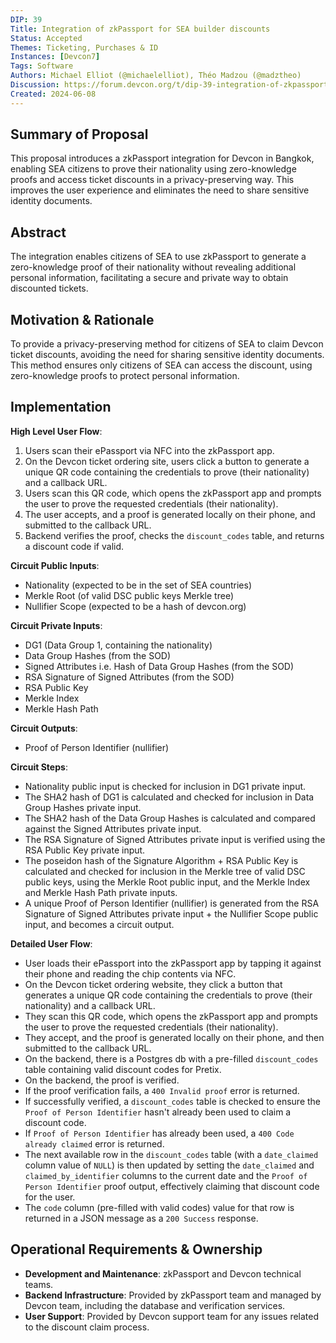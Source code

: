 ```yaml
---
DIP: 39
Title: Integration of zkPassport for SEA builder discounts
Status: Accepted
Themes: Ticketing, Purchases & ID
Instances: [Devcon7]
Tags: Software
Authors: Michael Elliot (@michaelelliot), Théo Madzou (@madztheo)
Discussion: https://forum.devcon.org/t/dip-39-integration-of-zkpassport-for-sea-builder-discounts/3621
Created: 2024-06-08
---
```


## Summary of Proposal
This proposal introduces a zkPassport integration for Devcon in Bangkok, enabling SEA citizens to prove their nationality using zero-knowledge proofs and access ticket discounts in a privacy-preserving way. This improves the user experience and eliminates the need to share sensitive identity documents.

## Abstract
The integration enables citizens of SEA to use zkPassport to generate a zero-knowledge proof of their nationality without revealing additional personal information, facilitating a secure and private way to obtain discounted tickets.

## Motivation & Rationale
To provide a privacy-preserving method for citizens of SEA to claim Devcon ticket discounts, avoiding the need for sharing sensitive identity documents. This method ensures only citizens of SEA can access the discount, using zero-knowledge proofs to protect personal information.

## Implementation
**High Level User Flow**:
1. Users scan their ePassport via NFC into the zkPassport app.
2. On the Devcon ticket ordering site, users click a button to generate a unique QR code containing the credentials to prove (their nationality) and a callback URL.
3. Users scan this QR code, which opens the zkPassport app and prompts the user to prove the requested credentials (their nationality).
4. The user accepts, and a proof is generated locally on their phone, and submitted to the callback URL.
5. Backend verifies the proof, checks the `discount_codes` table, and returns a discount code if valid.

**Circuit Public Inputs**:
- Nationality (expected to be in the set of SEA countries)
- Merkle Root (of valid DSC public keys Merkle tree)
- Nullifier Scope (expected to be a hash of devcon.org)

**Circuit Private Inputs**:
- DG1 (Data Group 1, containing the nationality)
- Data Group Hashes (from the SOD)
- Signed Attributes i.e. Hash of Data Group Hashes (from the SOD)
- RSA Signature of Signed Attributes (from the SOD)
- RSA Public Key
- Merkle Index
- Merkle Hash Path

**Circuit Outputs**:
- Proof of Person Identifier (nullifier)

**Circuit Steps**:
- Nationality public input is checked for inclusion in DG1 private input.
- The SHA2 hash of DG1 is calculated and checked for inclusion in Data Group Hashes private input.
- The SHA2 hash of the Data Group Hashes is calculated and compared against the Signed Attributes private input.
- The RSA Signature of Signed Attributes private input is verified using the RSA Public Key private input.
- The poseidon hash of the Signature Algorithm + RSA Public Key is calculated and checked for inclusion in the Merkle tree of valid DSC public keys, using the Merkle Root public input, and the Merkle Index and Merkle Hash Path private inputs.
- A unique Proof of Person Identifier (nullifier) is generated from the RSA Signature of Signed Attributes private input + the Nullifier Scope public input, and becomes a circuit output.

**Detailed User Flow**:
- User loads their ePassport into the zkPassport app by tapping it against their phone and reading the chip contents via NFC.
- On the Devcon ticket ordering website, they click a button that generates a unique QR code containing the credentials to prove (their nationality) and a callback URL.
- They scan this QR code, which opens the zkPassport app and prompts the user to prove the requested credentials (their nationality).
- They accept, and the proof is generated locally on their phone, and then submitted to the callback URL.
- On the backend, there is a Postgres db with a pre-filled `discount_codes` table containing valid discount codes for Pretix.
- On the backend, the proof is verified.
- If the proof verification fails, a `400 Invalid proof` error is returned.
- If successfully verified, a `discount_codes` table is checked to ensure the `Proof of Person Identifier` hasn't already been used to claim a discount code.
- If `Proof of Person Identifier` has already been used, a `400 Code already claimed` error is returned.
- The next available row in the `discount_codes` table (with a `date_claimed` column value of `NULL`) is then updated by setting the `date_claimed` and `claimed_by_identifier` columns to the current date and the `Proof of Person Identifier` proof output, effectively claiming that discount code for the user.
- The `code` column (pre-filled with valid codes) value for that row is returned in a JSON message as a `200 Success` response.

## Operational Requirements & Ownership
- **Development and Maintenance**: zkPassport and Devcon technical teams.
- **Backend Infrastructure**: Provided by zkPassport team and managed by Devcon team, including the database and verification services.
- **User Support**: Provided by Devcon support team for any issues related to the discount claim process.
